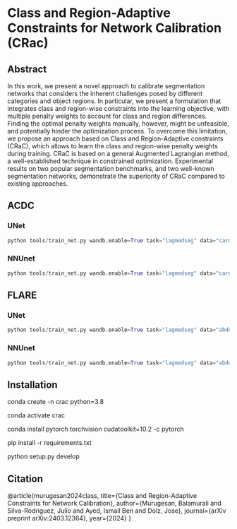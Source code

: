 # Class and Region-Adaptive Constraints for Network Calibration (CRac)

## Abstract
In this work, we present a novel approach to calibrate segmentation networks that considers the inherent challenges posed by different categories and object regions. In particular, we present a formulation that integrates class and region-wise constraints into the learning objective, with multiple penalty weights to account for class and region differences. Finding the optimal penalty weights manually, however, might be unfeasible, and potentially hinder the optimization process. To overcome this limitation, we propose an approach based on Class and Region-Adaptive constraints (CRaC), which allows to learn the class and region-wise penalty weights during training. CRaC is based on a general Augmented Lagrangian method, a well-established technique in constrained optimization. Experimental results on two popular segmentation benchmarks, and two well-known segmentation networks, demonstrate the superiority of CRaC compared to existing approaches.

## ACDC
### UNet
```python
python tools/train_net.py wandb.enable=True task="lagmedseg" data="cardiac" model="unet" model.num_classes="4" loss="ce" +lag="spatial_bndry_cls_aug_lag" lag.rho=0.1 lag.margin="5" optim="adam" scheduler="step" wandb.project="unet-cardiac"
```
### NNUnet 
```python
python tools/train_net.py wandb.enable=True task="lagmedseg" data="cardiac" model="nnunet" model.num_classes="4" loss="ce" +lag="spatial_bndry_cls_aug_lag" lag.rho=0.1 lag.margin="5" optim="adam" scheduler="step" wandb.project="unet-cardiac"
```
## FLARE
### UNet
```python
python tools/train_net.py wandb.enable=True task="lagmedseg" data="abdomen" data.batch_size="16" model="unet" model.num_classes="5" loss="ce" +lag="spatial_bndry_cls_aug_lag" lag.rho=0.1 lag.margin=5 optim="adam" scheduler="step" wandb.project="unet-abdomen"
```
### NNUnet 
```python
python tools/train_net.py wandb.enable=True task="lagmedseg" data="abdomen" data.batch_size="16" model="nnunet" model.num_classes="5" loss="ce" +lag="spatial_bndry_cls_aug_lag" lag.rho=0.1 lag.margin=5 optim="adam" scheduler="step" wandb.project="unet-abdomen"
```

## Installation

conda create -n crac python=3.8

conda activate crac

conda install pytorch torchvision cudatoolkit=10.2 -c pytorch

pip install -r requirements.txt

python setup.py develop

## Citation

@article{murugesan2024class,
  title={Class and Region-Adaptive Constraints for Network Calibration},
  author={Murugesan, Balamurali and Silva-Rodriguez, Julio and Ayed, Ismail Ben and Dolz, Jose},
  journal={arXiv preprint arXiv:2403.12364},
  year={2024}
}
